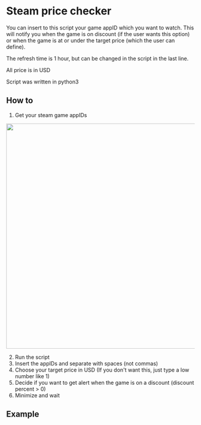 # Steam price checker

You can insert to this script your game appID which you want to watch. This will notify you when the game is on discount (if the user wants this option) or when the game is at or under the target price (which the user can define).

The refresh time is 1 hour, but can be changed in the script in the last line.

All price is in USD

Script was written in python3

## How to

1. Get your steam game appIDs

<img src="https://github.com/tr3boo/steam-price-checker/blob/master/appid.png" width="600">

2. Run the script
3. Insert the appIDs and separate with spaces (not commas)
4. Choose your target price in USD (If you don't want this, just type a low number like 1)
5. Decide if you want to get alert when the game is on a discount (discount percent > 0)
6. Minimize and wait

## Example

